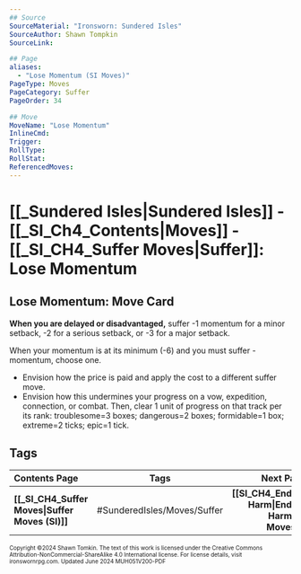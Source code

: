 ```yaml
---
## Source
SourceMaterial: "Ironsworn: Sundered Isles"
SourceAuthor: Shawn Tompkin
SourceLink: 

## Page
aliases: 
  - "Lose Momentum (SI Moves)"
PageType: Moves
PageCategory: Suffer
PageOrder: 34

## Move
MoveName: "Lose Momentum"
InlineCmd: 
Trigger: 
RollType: 
RollStat: 
ReferencedMoves:
---
```

# [[_Sundered Isles|Sundered Isles]] - [[_SI_Ch4_Contents|Moves]] - [[_SI_CH4_Suffer Moves|Suffer]]: Lose Momentum
## Lose Momentum: Move Card
**When you are delayed or disadvantaged,** suffer -1 momentum for a minor setback, -2 for a serious setback, or -3 for a major setback.

When your momentum is at its minimum (-6) and you must suffer -momentum, choose one.
- Envision how the price is paid and apply the cost to a different suffer move.
- Envision how this undermines your progress on a vow, expedition, connection, or combat. Then, clear 1 unit of progress on that track per its rank: troublesome=3 boxes; dangerous=2 boxes; formidable=1 box; extreme=2 ticks; epic=1 tick.

## Tags

| Contents Page | Tags | Next Page |
| :--- | :---: | ---: |
| **[[_SI_CH4_Suffer Moves\|Suffer Moves (SI)]]** | #SunderedIsles/Moves/Suffer | **[[SI_CH4_Endure Harm\|Endure Harm (SI Moves)]]** |

<font size=-2>Copyright ©2024 Shawn Tomkin. The text of this work is licensed under the Creative Commons Attribution-NonCommercial-ShareAlike 4.0 International license. For license details, visit ironswornrpg.com. Updated June 2024 MUH051V200-PDF</font>